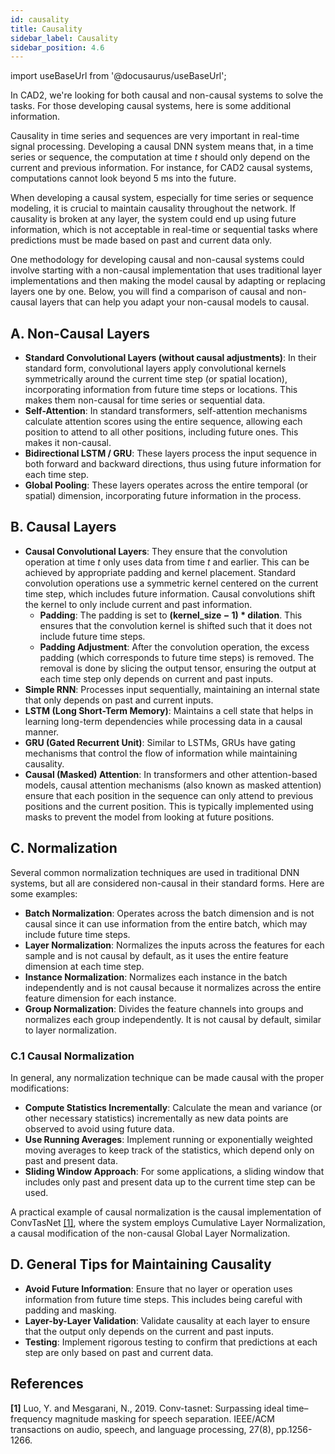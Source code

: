 ```yaml
---
id: causality
title: Causality
sidebar_label: Causality
sidebar_position: 4.6
---
```


import useBaseUrl from '@docusaurus/useBaseUrl';

In CAD2, we're looking for both causal and non-causal systems to solve the tasks. For those developing causal systems, here is some additional information.

Causality in time series and sequences are very important in real-time signal processing. Developing a causal 
DNN system means that, in a time series or sequence, the computation at time $t$ should only depend on the current and previous information.
For instance, for CAD2 causal systems, computations cannot look beyond 5 ms into the future.

When developing a causal system, especially for time series or sequence modeling, it is crucial to maintain causality throughout the network. 
If causality is broken at any layer, the system could end up using future information, which is not acceptable in real-time or sequential tasks 
where predictions must be made based on past and current data only.

One methodology for developing causal and non-causal systems could involve starting with a non-causal implementation 
that uses traditional layer implementations and then making the model causal by adapting or replacing layers one by one.
Below, you will find a comparison of causal and non-causal layers that can help you adapt your non-causal models to causal.

## A. Non-Causal Layers

* **Standard Convolutional Layers (without causal adjustments)**: In their standard form, convolutional layers apply convolutional kernels symmetrically around the current time step (or spatial location), incorporating information from future time steps or locations. This makes them non-causal for time series or sequential data.
* **Self-Attention**: In standard transformers, self-attention mechanisms calculate attention scores using the entire sequence, allowing each position to attend to all other positions, including future ones. This makes it non-causal.
* **Bidirectional LSTM / GRU**: These layers process the input sequence in both forward and backward directions, thus using future information for each time step.
* **Global Pooling**: These layers operates across the entire temporal (or spatial) dimension, incorporating future information in the process.

## B. Causal Layers

* **Causal Convolutional Layers**: They ensure that the convolution operation at time $t$ only uses data from time $t$ and earlier. This can be achieved by appropriate padding and kernel placement. Standard convolution operations use a symmetric kernel centered on the current time step, which includes future information. Causal convolutions shift the kernel to only include current and past information.
  * **Padding**: The padding is set to **(kernel_size − 1) * dilation**. This ensures that the convolution kernel is shifted such that it does not include future time steps.
  * **Padding Adjustment**: After the convolution operation, the excess padding (which corresponds to future time steps) is removed. The removal is done by slicing the output tensor, ensuring the output at each time step only depends on current and past inputs.
* **Simple RNN**: Processes input sequentially, maintaining an internal state that only depends on past and current inputs.
* **LSTM (Long Short-Term Memory)**: Maintains a cell state that helps in learning long-term dependencies while processing data in a causal manner.
* **GRU (Gated Recurrent Unit)**: Similar to LSTMs, GRUs have gating mechanisms that control the flow of information while maintaining causality.
* **Causal (Masked) Attention**: In transformers and other attention-based models, causal attention mechanisms (also known as masked attention) ensure that each position in the sequence can only attend to previous positions and the current position. This is typically implemented using masks to prevent the model from looking at future positions.

## C. Normalization

Several common normalization techniques are used in traditional DNN systems, but all are considered non-causal in their standard forms. Here are some examples:

* **Batch Normalization**: Operates across the batch dimension and is not causal since it can use information from the entire batch, which may include future time steps.
* **Layer Normalization**: Normalizes the inputs across the features for each sample and is not causal by default, as it uses the entire feature dimension at each time step.
* **Instance Normalization**: Normalizes each instance in the batch independently and is not causal because it normalizes across the entire feature dimension for each instance.
* **Group Normalization**: Divides the feature channels into groups and normalizes each group independently. It is not causal by default, similar to layer normalization.

### C.1 Causal Normalization

In general, any normalization technique can be made causal with the proper modifications:

* **Compute Statistics Incrementally**: Calculate the mean and variance (or other necessary statistics) incrementally as new data points are observed to avoid using future data.
* **Use Running Averages**: Implement running or exponentially weighted moving averages to keep track of the statistics, which depend only on past and present data.
* **Sliding Window Approach**: For some applications, a sliding window that includes only past and present data up to the current time step can be used.

A practical example of causal normalization is the causal implementation of ConvTasNet  [[1]](#references), where the system employs Cumulative Layer Normalization, a causal modification of the non-causal Global Layer Normalization.

## D. General Tips for Maintaining Causality

* **Avoid Future Information**: Ensure that no layer or operation uses information from future time steps. This includes being careful with padding and masking.
* **Layer-by-Layer Validation**: Validate causality at each layer to ensure that the output only depends on the current and past inputs.
* **Testing**: Implement rigorous testing to confirm that predictions at each step are only based on past and current data.

## References

**[1]** Luo, Y. and Mesgarani, N., 2019. Conv-tasnet: Surpassing ideal time–frequency magnitude masking for speech separation. IEEE/ACM transactions on audio, speech, and language processing, 27(8), pp.1256-1266.   

